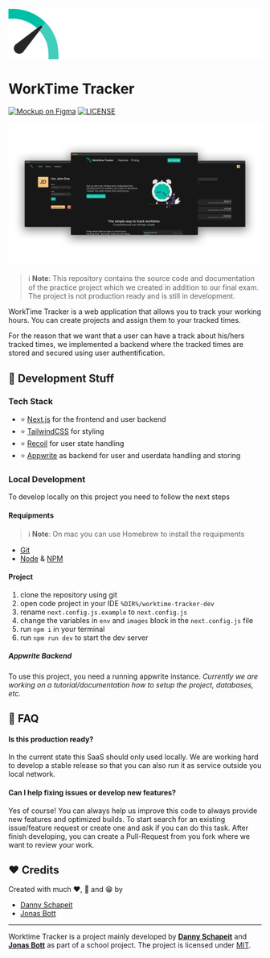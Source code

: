 <p align="center">
    <img src="./assets/images/worktime_tracker_logo_v2.png">
</p>

# WorkTime Tracker
[![Mockup on Figma](https://img.shields.io/badge/figma%20mockup-00BFA6.svg?style=for-the-badge&logo=figma&logoColor=white)](https://www.figma.com/file/yIDNNqVKf3ZsPVhcQlt7zs/Mockup?node-id=13%3A36&t=1X1YYeWbqentNecJ-0)
[![LICENSE](https://img.shields.io/badge/mit%20license-00BFA6.svg?style=for-the-badge&logoColor=white)](./LICENSE)

![Banner Image](./assets/images/git-banner.png)

> ℹ️ **Note**: This repository contains the source code and documentation of the practice project which we created in addition to our final exam. The project is not production ready and is still in development.

WorkTime Tracker is a web application that allows you to track your working hours. You can create projects and assign them to your tracked times. 

For the reason that we want that a user can have a track about his/hers tracked times, we implemented a backend where the tracked times are stored and secured using user authentification.

## 🔨 Development Stuff

### Tech Stack
- ⭐️ [Next.js](https://nextjs.org/) for the frontend and user backend
- ⭐️ [TailwindCSS](https://tailwindcss.com/) for styling
- ⭐️ [Recoil](https://recoiljs.org/) for user state handling
- ⭐️ [Appwrite](https://appwrite.io) as backend for user and userdata handling and storing

### Local Development
To develop locally on this project you need to follow the next steps

#### **Requipments**
> ℹ️ **Note**: On mac you can use Homebrew to install the requipments
- [Git](https://git-scm.com/)
- [Node](https://nodejs.org/) & [NPM](https://www.npmjs.com/)

#### **Project**
1. clone the repository using git
2. open code project in your IDE `%DIR%/worktime-tracker-dev` 
3. rename `next.config.js.example` to `next.config.js`
4. change the variables in `env` and `images` block in the `next.config.js` file
5. run `npm i` in your terminal
6. run `npm run dev` to start the dev server

##### **Appwrite Backend**
To use this project, you need a running appwrite instance.
*Currently we are working on a tutorial/documentation how to setup the project, databases, etc.*

## 💬 FAQ
#### **Is this production ready?**
In the current state this SaaS should only used locally. We are working hard to develop a stable release so that you can also run it as service outside you local network.

#### **Can I help fixing issues or develop new features?**
Yes of course! You can always help us improve this code to always provide new features and optimized builds. To start search for an existing issue/feature request or create one and ask if you can do this task. After finish developing, you can create a Pull-Request from you fork where we want to review your work.


## ❤️ Credits
Created with much ❤️, 🧠 and 😁 by
- [Danny Schapeit](https://github.com/d3nn7)
- [Jonas Bott](https://github.com/Jonas22rr)

---
Worktime Tracker is a project mainly developed by [**Danny Schapeit**](https://github.com/d3nn7) and [**Jonas Bott**](https://github.com/Jonas22rr) as part of a school project. The project is licensed under [MIT](./LICENSE).